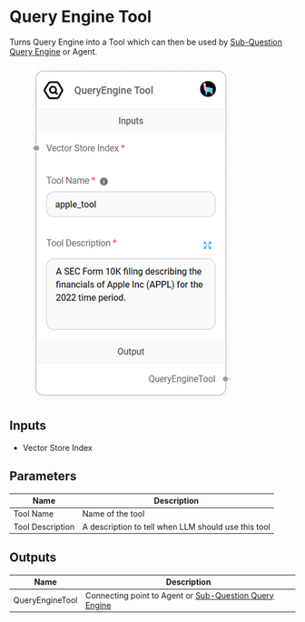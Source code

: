 # Query Engine Tool

Turns Query Engine into a Tool which can then be used by [Sub-Question Query Engine](../engine/sub-question-query-engine.md) or Agent.

<figure><img src="../../../.gitbook/assets/image (9) (1) (1) (1) (2).png" alt=""><figcaption></figcaption></figure>

## Inputs

* Vector Store Index

## Parameters

| Name             | Description                                         |
| ---------------- | --------------------------------------------------- |
| Tool Name        | Name of the tool                                    |
| Tool Description | A description to tell when LLM should use this tool |

## Outputs

| Name            | Description                                                                                      |
| --------------- | ------------------------------------------------------------------------------------------------ |
| QueryEngineTool | Connecting point to Agent or [Sub-Question Query Engine](../engine/sub-question-query-engine.md) |
